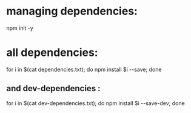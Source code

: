 # managing dependencies:
npm init -y

#  all dependencies:
for i in $(cat dependencies.txt); do npm install $i --save; done

## and dev-dependencies :
for i in $(cat dev-dependencies.txt); do npm install $i --save-dev; done
